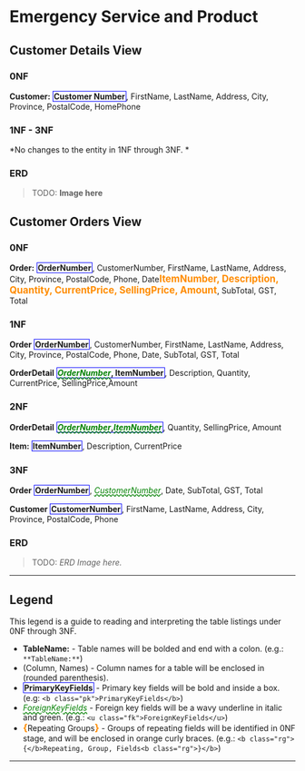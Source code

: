 # Emergency Service and Product

## Customer Details View

### 0NF

**Customer:** <span class="md"><b class="pk">Customer Number</b>, FirstName, LastName, Address, City, Province, PostalCode, HomePhone</span>

### 1NF - 3NF

*No changes to the entity in 1NF through 3NF. *

### ERD

> TODO: **Image here**

## Customer Orders View

### 0NF

**Order:** <span class="md"><b class="pk">OrderNumber</b>, CustomerNumber, FirstName, LastName, Address, City, Province, PostalCode, Phone, Date<b class="rg">ItemNumber, Description, Quantity, CurrentPrice, SellingPrice, Amount</b>, SubTotal, GST, Total</span>

### 1NF

**Order** <span class="md"><b class="pk">OrderNumber</b>, CustomerNumber, FirstName, LastName, Address, City, Province, PostalCode, Phone, Date, SubTotal, GST, Total</span>

**OrderDetail** <span class="md"><b class="pk"><u class="fk">OrderNumber</u>, ItemNumber</b>, Description, Quantity, CurrentPrice, SellingPrice,Amount</span>

### 2NF

**OrderDetail** <span class="md"><b class="pk"><u class="fk">OrderNumber</u>,<u class="fk">ItemNumber</u></b>, Quantity, SellingPrice, Amount</span>

**Item:** <span class="md"><b class="pk">ItemNumber</b>, Description, CurrentPrice</span>

### 3NF

**Order** <span class="md"><b class="pk">OrderNumber</b>, <u class="fk">CustomerNumber</u>, Date, SubTotal, GST, Total</span>

**Customer** <span class="md"><b class="pk">CustomerNumber</b>, FirstName, LastName, Address, City, Province, PostalCode, Phone</span>

### ERD

> TODO: *ERD Image here.*

----

## Legend

This legend is a guide to reading and interpreting the table listings under 0NF through 3NF.

- **TableName:** - Table names will be bolded and end with a colon. (e.g.: `**TableName:**`)
- (Column, Names) - Column names for a table will be enclosed in (rounded parenthesis).
- <b class="pk">PrimaryKeyFields</b> - Primary key fields will be bold and inside a box. (e.g: `<b class="pk">PrimaryKeyFields</b>`)
- <u class="fk">ForeignKeyFields</u> - Foreign key fields will be a wavy underline in italic and green. (e.g.: `<u class="fk">ForeignKeyFields</u>`)
- <b class="rg">{</b>Repeating Groups<b class="rg">}</b> - Groups of repeating fields will be identified in 0NF stage, and will be enclosed in orange curly braces. (e.g.: `<b class="rg">{</b>Repeating, Group, Fields<b class="rg">}</b>`)



----

<style type="text/css">
.pk {
    font-weight: bold;
    display: inline-block;
    border: solid thin blue;
    padding: 0 1px;
}
.fk {
    color: green;
    font-style: italic;
    text-decoration: wavy underline green;    
}
.rg {
    color: darkorange;
    font-size: 1.2em;
    font-weight: bold;
}
.note {
    font-weight: bold;
    color: brown;
    font-size: 1.1em;
}
</style>